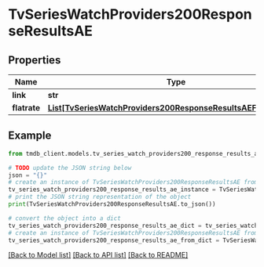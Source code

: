 # TvSeriesWatchProviders200ResponseResultsAE


## Properties

Name | Type | Description | Notes
------------ | ------------- | ------------- | -------------
**link** | **str** |  | [optional] 
**flatrate** | [**List[TvSeriesWatchProviders200ResponseResultsAEFlatrateInner]**](TvSeriesWatchProviders200ResponseResultsAEFlatrateInner.md) |  | [optional] 

## Example

```python
from tmdb_client.models.tv_series_watch_providers200_response_results_ae import TvSeriesWatchProviders200ResponseResultsAE

# TODO update the JSON string below
json = "{}"
# create an instance of TvSeriesWatchProviders200ResponseResultsAE from a JSON string
tv_series_watch_providers200_response_results_ae_instance = TvSeriesWatchProviders200ResponseResultsAE.from_json(json)
# print the JSON string representation of the object
print(TvSeriesWatchProviders200ResponseResultsAE.to_json())

# convert the object into a dict
tv_series_watch_providers200_response_results_ae_dict = tv_series_watch_providers200_response_results_ae_instance.to_dict()
# create an instance of TvSeriesWatchProviders200ResponseResultsAE from a dict
tv_series_watch_providers200_response_results_ae_from_dict = TvSeriesWatchProviders200ResponseResultsAE.from_dict(tv_series_watch_providers200_response_results_ae_dict)
```
[[Back to Model list]](../README.md#documentation-for-models) [[Back to API list]](../README.md#documentation-for-api-endpoints) [[Back to README]](../README.md)


